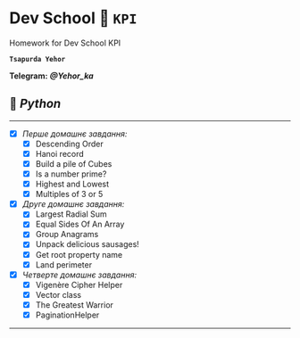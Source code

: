 # Dev School :school: `KPI`
Homework for Dev School KPI

__`Tsapurda Yehor`__

__Telegram:__ ___@Yehor_ka___

## :snake: *Python*
____
- [X] *Перше домашнє завдання:*
  - [X] Descending Order
  - [X] Hanoi record
  - [X] Build a pile of Cubes
  - [X] Is a number prime?
  - [X] Highest and Lowest
  - [X] Multiples of 3 or 5
- [X] *Друге домашнє завдання:*
  - [X] Largest Radial Sum
  - [X] Equal Sides Of An Array
  - [X] Group Anagrams
  - [X] Unpack delicious sausages!
  - [X] Get root property name
  - [X] Land perimeter
- [X] *Четверте домашнє завдання:*
  - [X] Vigenère Cipher Helper
  - [X] Vector class
  - [X] The Greatest Warrior
  - [X] PaginationHelper
____
